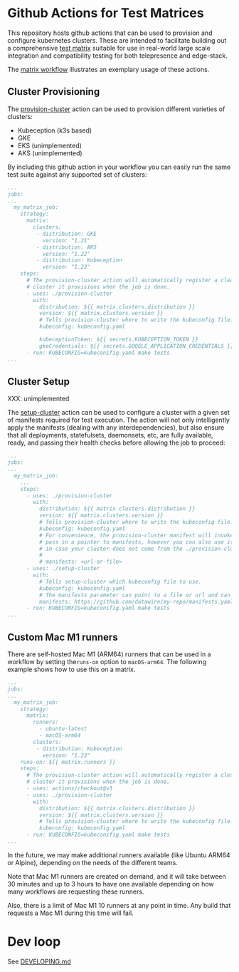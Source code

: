# Github Actions for Test Matrices

This repository hosts github actions that can be used to provision and configure kubernetes
clusters. These are intended to facilitate building out a comprehensive [test
matrix](.github/workflows/matrix.yaml) suitable for use in real-world large scale integration and
compatibility testing for both telepresence and edge-stack.

The [matrix workflow](.github/workflows/matrix.yaml) illustrates an exemplary usage of these
actions.

## Cluster Provisioning

The [provision-cluster](provision-cluster/README.md) action can be used to provision different
varieties of clusters:

 - Kubeception (k3s based)
 - GKE
 - EKS (unimplemented)
 - AKS (unimplemented)

By including this github action in your workflow you can easily run the same test suite against any
supported set of clusters:

```yaml
...
jobs:
...
  my_matrix_job:
    strategy:
      matrix:
        clusters:
         - distribution: GKE
           version: "1.21"
         - distribution: AKS
           version: "1.22"
         - distribution: Kubeception
           version: "1.23"
    steps:
      # The provision-cluster action will automatically register a cleanup hook to remove the
      # cluster it provisions when the job is done.
      - uses: ./provision-cluster
        with:
          distribution: ${{ matrix.clusters.distribution }}
          version: ${{ matrix.clusters.version }}
          # Tells provision-cluster where to write the kubeconfig file.
          kubeconfig: kubeconfig.yaml

          kubeceptionToken: ${{ secrets.KUBECEPTION_TOKEN }}
          gkeCredentials: ${{ secrets.GOOGLE_APPLICATION_CREDENTIALS }}
      - run: KUBECONFIG=kubeconifig.yaml make tests
...
```

## Cluster Setup

XXX: unimplemented

The [setup-cluster](setup-cluster/README.md) action can be used to configure a cluster with a given
set of manifests required for test execution. The action will not only intelligently apply the
manifests (dealing with any interdependencies), but also ensure that all deployments, statefulsets,
daemonsets, etc, are fully available, ready, and passing their health checks before allowing the job
to proceed:

```yaml
...
jobs:
...
  my_matrix_job:
    ...
    steps:
      - uses: ./provision-cluster
        with:
          distribution: ${{ matrix.clusters.distribution }}
          version: ${{ matrix.clusters.version }}
          # Tells provision-cluster where to write the kubeconfig file.
          kubeconfig: kubeconfig.yaml
          # For convenience, the provision-cluster manifest will invoke the setup-cluster manifest if you
          # pass in a pointer to manifests, however you can also use it independently as shown below just
          # in case your cluster does not come from the ./provision-cluster action.
          #
          # manifests: <url-or-file>
      - uses: ./setup-cluster
        with:
          # Tells setup-cluster which kubeconfig file to use.
          kubeconfig: kubeconfig.yaml
          # The manifests parameter can point to a file or url and can include raw yaml or kustomized manifests.
          manifests: https://github.com/datawire/my-repo/manifests.yaml
      - run: KUBECONFIG=kubeconifig.yaml make tests
...
```

## Custom Mac M1 runners

There are self-hosted Mac M1 (ARM64) runners that can be used in a workflow by setting the`runs-on` option to `macOS-arm64`.
The following example shows how to use this on a matrix.

```yaml
...
jobs:
...
  my_matrix_job:
    strategy:
      matrix:
        runners:
          - ubuntu-latest
          - macOS-arm64
        clusters:
         - distribution: Kubeception
           version: "1.23"
    runs-on: ${{ matrix.runners }}
    steps:
      # The provision-cluster action will automatically register a cleanup hook to remove the
      # cluster it provisions when the job is done.
      - uses: actions/checkout@v3
      - uses: ./provision-cluster
        with:
          distribution: ${{ matrix.clusters.distribution }}
          version: ${{ matrix.clusters.version }}
          # Tells provision-cluster where to write the kubeconfig file.
          kubeconfig: kubeconfig.yaml
      - run: KUBECONFIG=kubeconifig.yaml make tests
...
```

In the future, we may make additional runners available (like Ubuntu ARM64 or Alpine), depending on the needs of the different teams. 

Note that Mac M1 runners are created on demand, and it will take between 30 minutes and up to 3 hours to have one available 
depending on how many workflows are requesting these runners.

Also, there is a limit of Mac M1 10 runners at any point in time. Any build that requests a Mac M1 during this time will fail.  

# Dev loop
 See [DEVELOPING.md](docs/DEVELOPING.md)
